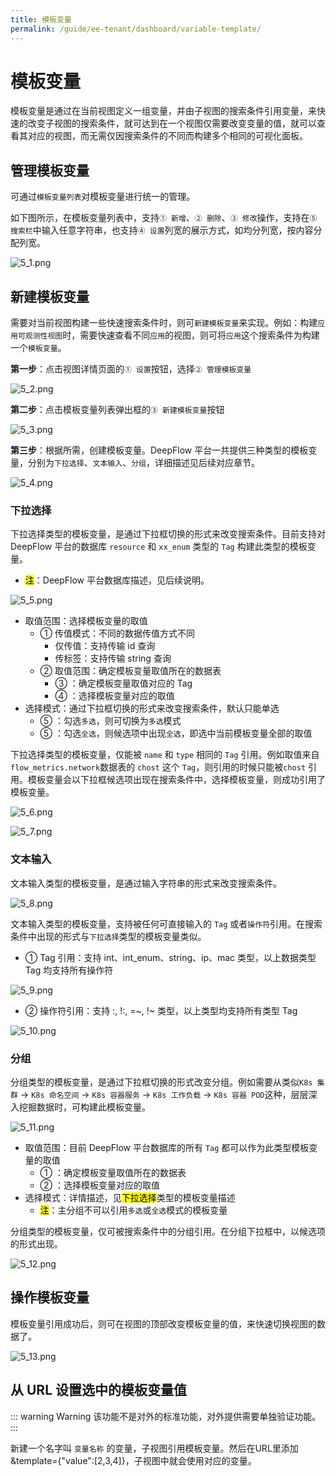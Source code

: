 ```yaml
---
title: 模板变量
permalink: /guide/ee-tenant/dashboard/variable-template/
---
```


# 模板变量

模板变量是通过在当前视图定义一组变量，并由子视图的搜索条件引用变量，来快速的改变子视图的搜索条件，就可达到在一个视图仅需要改变变量的值，就可以查看其对应的视图，而无需仅因搜索条件的不同而构建多个相同的可视化面板。

## 管理模板变量

可通过`模板变量列表`对模板变量进行统一的管理。

如下图所示，在模板变量列表中，支持`① 新增`、`② 删除`、`③ 修改`操作，支持在`⑤ 搜索栏`中输入任意字符串，也支持`④ 设置`列宽的展示方式，如均分列宽，按内容分配列宽。

![5_1.png](https://yunshan-guangzhou.oss-cn-beijing.aliyuncs.com/pub/pic/202309186508271003b1f.png)

## 新建模板变量

需要对当前视图构建一些快速搜索条件时，则可`新建模板变量`来实现。例如：构建`应用可观测性视图`时，需要快速查看不同`应用`的视图，则可将`应用`这个搜索条件为构建一个`模板变量`。

**第一步**：点击视图详情页面的`① 设置`按钮，选择`② 管理模板变量`

![5_2.png](https://yunshan-guangzhou.oss-cn-beijing.aliyuncs.com/pub/pic/2023091865082710acc0d.png)

**第二步**：点击模板变量列表弹出框的`③ 新建模板变量`按钮

![5_3.png](https://yunshan-guangzhou.oss-cn-beijing.aliyuncs.com/pub/pic/202309186508281781e9e.png)

**第三步**：根据所需，创建模板变量。DeepFlow 平台一共提供三种类型的模板变量，分别为`下拉选择`、`文本输入`、`分组`，详细描述见后续对应章节。

![5_4.png](https://yunshan-guangzhou.oss-cn-beijing.aliyuncs.com/pub/pic/202309186508270fc440b.png)

### 下拉选择

下拉选择类型的模板变量，是通过下拉框切换的形式来改变搜索条件。目前支持对 DeepFlow 平台的数据库 `resource` 和 `xx_enum` 类型的 `Tag` 构建此类型的模板变量。
- <mark>注</mark>：DeepFlow 平台数据库描述，见后续说明。

![5_5.png](https://yunshan-guangzhou.oss-cn-beijing.aliyuncs.com/pub/pic/20230918650827189345b.png)

- 取值范围：选择模板变量的取值
  - ① 传值模式：不同的数据传值方式不同
    - 仅传值：支持传输 id 查询
    - 传标签：支持传输 string 查询
  - ② 取值范围：确定模板变量取值所在的数据表
    - ③ ：确定模板变量取值对应的 Tag
    - ④ ：选择模板变量对应的取值
- 选择模式：通过下拉框切换的形式来改变搜索条件，默认只能单选
  - ⑤ ：勾选`多选`，则可切换为`多选`模式
  - ⑤ ：勾选`全选`，则候选项中出现`全选`，即选中当前模板变量全部的取值

下拉选择类型的模板变量，仅能被 `name` 和 `type` 相同的 `Tag` 引用。例如取值来自 `flow_metrics.network`数据表的 `chost` 这个 `Tag`，则引用的时候只能被`chost` 引用。模板变量会以下拉框候选项出现在搜索条件中，选择模板变量，则成功引用了模板变量。

![5_6.png](https://yunshan-guangzhou.oss-cn-beijing.aliyuncs.com/pub/pic/2023091865082713aca9a.png)

![5_7.png](https://yunshan-guangzhou.oss-cn-beijing.aliyuncs.com/pub/pic/2023091865082ac9cb794.png)

### 文本输入

文本输入类型的模板变量，是通过输入字符串的形式来改变搜索条件。

![5_8.png](https://yunshan-guangzhou.oss-cn-beijing.aliyuncs.com/pub/pic/2023091865082716002b8.png)

文本输入类型的模板变量，支持被任何可直接输入的 `Tag` 或者`操作符`引用。在搜索条件中出现的形式与`下拉选择`类型的模板变量类似。
- ① Tag 引用：支持 int、int_enum、string、ip、mac 类型，以上数据类型 Tag 均支持所有操作符

![5_9.png](https://yunshan-guangzhou.oss-cn-beijing.aliyuncs.com/pub/pic/202309186508271402080.png)
- ② 操作符引用：支持 :, !:, =~, !~ 类型，以上类型均支持所有类型 Tag

![5_10.png](https://yunshan-guangzhou.oss-cn-beijing.aliyuncs.com/pub/pic/2023091865082716add4e.png)

### 分组

分组类型的模板变量，是通过下拉框切换的形式改变分组。例如需要从类似`K8s 集群` -> `K8s 命名空间` -> `K8s 容器服务` -> `K8s 工作负载` -> `K8s 容器 POD`这种，层层深入挖掘数据时，可构建此模板变量。

![5_11.png](https://yunshan-guangzhou.oss-cn-beijing.aliyuncs.com/pub/pic/20230918650827184c5b7.png)

- 取值范围：目前 DeepFlow 平台数据库的所有 `Tag` 都可以作为此类型模板变量的取值
  - ① ：确定模板变量取值所在的数据表
  - ② ：选择模板变量对应的取值
- 选择模式：详情描述，见<mark>下拉选择</mark>类型的模板变量描述
  - <mark>注</mark>：主分组不可以引用`多选`或`全选`模式的模板变量

分组类型的模板变量，仅可被搜索条件中的分组引用。在分组下拉框中，以候选项的形式出现。

![5_12.png](https://yunshan-guangzhou.oss-cn-beijing.aliyuncs.com/pub/pic/2023091865082715de5ff.png)

## 操作模板变量

模板变量引用成功后，则可在视图的顶部改变模板变量的值，来快速切换视图的数据了。

![5_13.png](https://yunshan-guangzhou.oss-cn-beijing.aliyuncs.com/pub/pic/2023091865082719abddf.png)

## 从 URL 设置选中的模板变量值

::: warning Warning
该功能不是对外的标准功能，对外提供需要单独验证功能。
:::

新建一个名字叫 `变量名称` 的变量，子视图引用模板变量。然后在URL里添加 &template={"value":[2,3,4]}，子视图中就会使用对应的变量。
